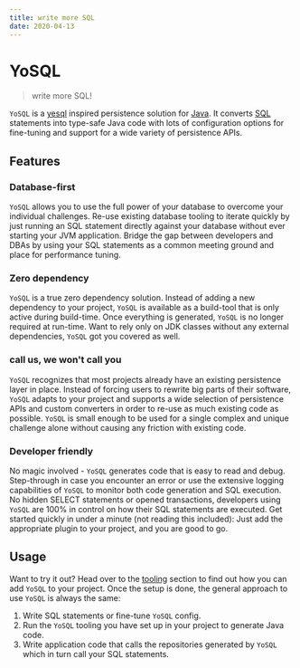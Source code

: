 ```yaml
---
title: write more SQL
date: 2020-04-13
---
```


# YoSQL

> write more SQL!

`YoSQL` is a [yesql](https://github.com/krisajenkins/yesql) inspired persistence solution for [Java](https://www.java.com/). It converts [SQL](https://en.wikipedia.org/wiki/SQL) statements into type-safe Java code with lots of configuration options for fine-tuning and support for a wide variety of persistence APIs.

## Features

### Database-first

`YoSQL` allows you to use the full power of your database to overcome your individual challenges. Re-use existing database tooling to iterate quickly by just running an SQL statement directly against your database without ever starting your JVM application. Bridge the gap between developers and DBAs by using your SQL statements as a common meeting ground and place for performance tuning.

### Zero dependency

`YoSQL` is a true zero dependency solution. Instead of adding a new dependency to your project, `YoSQL` is available as a build-tool that is only active during build-time. Once everything is generated, `YoSQL` is no longer required at run-time. Want to rely only on JDK classes without any external dependencies, `YoSQL` got you covered as well.

### call us, we won't call you

`YoSQL` recognizes that most projects already have an existing persistence layer in place. Instead of forcing users to rewrite big parts of their software, `YoSQL` adapts to your project and supports a wide selection of persistence APIs and custom converters in order to re-use as much existing code as possible. `YoSQL` is small enough to be used for a single complex and unique challenge alone without causing any friction with existing code.

### Developer friendly

No magic involved - `YoSQL` generates code that is easy to read and debug. Step-through in case you encounter an error or use the extensive logging capabilities of `YoSQL` to monitor both code generation and SQL execution. No hidden SELECT statements or opened transactions, developers using `YoSQL` are 100% in control on how their SQL statements are executed. Get started quickly in under a minute (not reading this included): Just add the appropriate plugin to your project, and you are good to go.

## Usage

Want to try it out? Head over to the [tooling](./tooling) section to find out how you can add `YoSQL` to your project. Once the setup is done, the general approach to use `YoSQL` is always the same: 

1. Write SQL statements or fine-tune `YoSQL` config.
2. Run the `YoSQL` tooling you have set up in your project to generate Java code.
3. Write application code that calls the repositories generated by `YoSQL` which in turn call your SQL statements.
